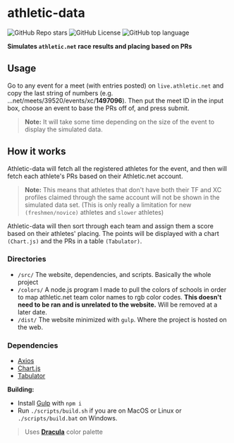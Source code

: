 # athletic-data

![GitHub Repo stars](https://img.shields.io/github/stars/nulxn/athletic-data?style=for-the-badge&labelColor=%2344475a&color=%23bd93f9)
![GitHub License](https://img.shields.io/github/license/nulxn/athletic-data?style=for-the-badge&labelColor=%2344475a&color=%23ff5555)
![GitHub top language](https://img.shields.io/github/languages/top/nulxn/athletic-data?style=for-the-badge&labelColor=%2344475a&color=%2350fa7b)

**Simulates `athletic.net` race results and placing based on PRs**

## Usage

Go to any event for a meet (with entries posted) on `live.athletic.net` and copy the last string of numbers (e.g. ...net/meets/39520/events/xc/**1497096**). Then put the meet ID in the input box, choose an event to base the PRs off of, and press submit.

> **Note:** It will take some time depending on the size of the event to display the simulated data.

## How it works

Athletic-data will fetch all the registered athletes for the event, and then will fetch each athlete's PRs based on their Athletic.net account.

> **Note:** This means that athletes that don't have both their TF and XC profiles claimed through the same account will not be shown in the simulated data set. (This is only really a limitation for new `(freshmen/novice)` athletes and `slower` athletes)

Athletic-data will then sort through each team and assign them a score based on their athletes' placing. The points will be displayed with a chart `(Chart.js)` and the PRs in a table `(Tabulator)`.

### Directories

- `/src/` The website, dependencies, and scripts. Basically the whole project
- `/colors/` A node.js program I made to pull the colors of schools in order to map athletic.net team color names to rgb color codes. **This doesn't need to be ran and is unrelated to the website.** Will be removed at a later date.
- `/dist/` The website minimized with `gulp`. Where the project is hosted on the web.

### Dependencies

- [Axios](https://github.com/axios/axios)
- [Chart.js](https://github.com/chartjs/Chart.js)
- [Tabulator](https://github.com/olifolkerd/tabulator)

**Building:**

- Install [Gulp](https://github.com/gulpjs/gulp) with `npm i`
- Run `./scripts/build.sh` if you are on MacOS or Linux or `./scripts/build.bat` on Windows.

> Uses [**Dracula**](https://github.com/dracula/dracula-theme) color palette
